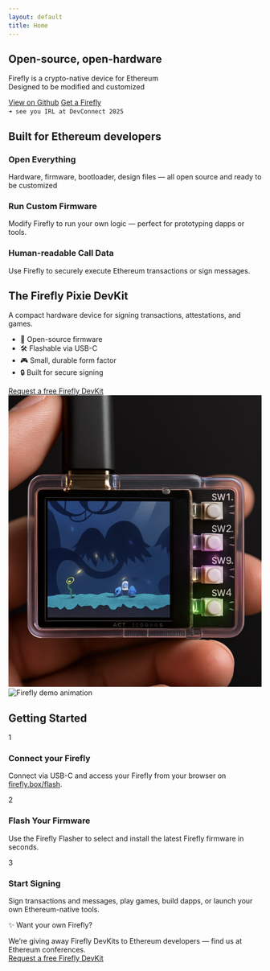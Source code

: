 ```yaml
---
layout: default
title: Home
---
```



<section class="hero">
  <div class="firefly-container">
    <!-- fireflies will be generated with CSS -->
    <div class="firefly-container">
      <div class="firefly yellow"></div>
      <div class="firefly pink"></div>
      <div class="firefly purple"></div>
      <div class="firefly yellow"></div>
      <div class="firefly pink"></div>
      <div class="firefly purple"></div>
      <div class="firefly yellow"></div>
      <div class="firefly pink"></div>
      <div class="firefly purple"></div>
      <div class="firefly green"></div>
      <div class="firefly green"></div>
      <div class="firefly green"></div>
    </div>
  </div>

  <div class="hero-inner">
    <h1>Open-source, open-hardware</h1>
    <p>Firefly is a crypto-native device for Ethereum<br />Designed to be modified and customized</p>
    <div class="hero-ctas">
      <a href="https://github.com/firefly" class="btn btn-orange">View on Github</a>
      <a href="https://futurealisha.notion.site/235286cca4d880728949f6beab193729" target="_blank" rel="noopener noreferrer" class="btn btn-outline">Get a Firefly</a>
    </div>
    <code class="install">➜ see you IRL at DevConnect 2025</code>
  </div>
</section>


<section class="features">
  <h2>Built for Ethereum developers</h2>
  <div class="feature-grid">
    <div class="feature">
      <h3>Open Everything</h3>
      <p>Hardware, firmware, bootloader, design files — all open source and ready to be customized</p>
    </div>
    <div class="feature">
      <h3>Run Custom Firmware</h3>
      <p>Modify Firefly to run your own logic — perfect for prototyping dapps or tools.</p>
    </div>
    <div class="feature">
      <h3>Human-readable Call Data</h3>
      <p>Use Firefly to securely execute Ethereum transactions or sign messages.</p>
    </div>
  </div>
</section>

<div class="section-wrapper">
<section class="device">
  <div class="device-info">
    <h2>The Firefly Pixie DevKit</h2>
    <p>A compact hardware device for signing transactions, attestations, and games.</p>
    <ul>
      <li>🧠 Open-source firmware</li>
      <li>🛠️ Flashable via USB-C</li>
      <li>🎮 Small, durable form factor</li>
      <li>🔒 Built for secure signing</li>
    </ul>
    <a href="https://futurealisha.notion.site/235286cca4d880728949f6beab193729" target="_blank" rel="noopener noreferrer" class="btn btn-orange devkit-button">
      Request a free Firefly DevKit
    </a>
  </div>

  <div class="device-image">
    <div class="pixie-image-wrapper">
      <img src="/assets/images/ff-crop-real.png" alt="Firefly Pixie DevKit in use" />
    </div>
  </div>
</section>
</div>

<section class="how-it-works">
  <div class="how-wrapper">
    <div class="demo-video square-gif">
      <img src="/assets/videos/ff-flash-demo-sq.gif" alt="Firefly demo animation" />
    </div>
    <div class="steps-column">
      <h2>Getting Started</h2>
      <div class="step-block">
        <div class="step-num">1</div>
        <div>
          <h3>Connect your Firefly</h3>
          <p>Connect via USB-C and access your Firefly from your browser on  
            <a href="https://firefly.box/flash" target="_blank">firefly.box/flash</a>.
          </p>
        </div>
      </div>
      <div class="step-block">
        <div class="step-num">2</div>
        <div>
          <h3>Flash Your Firmware</h3>
          <p>Use the Firefly Flasher to select and install the latest Firefly firmware in seconds.</p>
        </div>
      </div>
      <div class="step-block">
        <div class="step-num">3</div>
        <div>
          <h3>Start Signing</h3>
          <p>Sign transactions and messages, play games, build dapps, or launch your own Ethereum-native tools.</p>
        </div>
      </div>
    </div>
  </div>
</section>



<div class="cta-box">
  <p>✨ Want your own Firefly?</p>
  <p>
    We’re giving away Firefly DevKits to Ethereum developers — find us at Ethereum conferences.<br/>  
    <a href="https://futurealisha.notion.site/235286cca4d880728949f6beab193729" class="cta-link" target="_blank" rel="noopener noreferrer">
  Request a free Firefly DevKit
    </a>
  </p>
</div>




<script>
  document.querySelectorAll('.faq-question').forEach((question) => {
    question.addEventListener('click', () => {
      const parent = question.closest('.faq-item');
      parent.classList.toggle('active');
    });
  });
</script>

